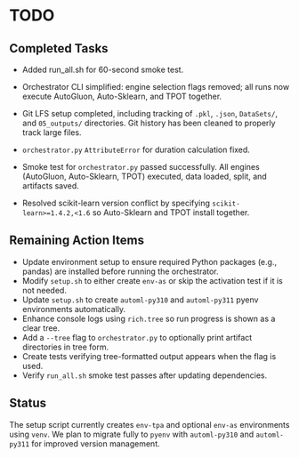 # TODO

## Completed Tasks
- Added run_all.sh for 60-second smoke test.
- Orchestrator CLI simplified: engine selection flags removed; all runs now execute AutoGluon, Auto-Sklearn, and TPOT together.

- Git LFS setup completed, including tracking of `.pkl`, `.json`, `DataSets/`, and `05_outputs/` directories. Git history has been cleaned to properly track large files.
- `orchestrator.py` `AttributeError` for duration calculation fixed.
- Smoke test for `orchestrator.py` passed successfully. All engines (AutoGluon, Auto-Sklearn, TPOT) executed, data loaded, split, and artifacts saved.
- Resolved scikit-learn version conflict by specifying `scikit-learn>=1.4.2,<1.6` so Auto-Sklearn and TPOT install together.

## Remaining Action Items

- Update environment setup to ensure required Python packages (e.g., pandas) are installed before running the orchestrator.
- Modify `setup.sh` to either create `env-as` or skip the activation test if it is not needed.
- Update `setup.sh` to create `automl-py310` and `automl-py311` pyenv environments automatically.
- Enhance console logs using `rich.tree` so run progress is shown as a clear tree.
- Add a `--tree` flag to `orchestrator.py` to optionally print artifact directories in tree form.
- Create tests verifying tree-formatted output appears when the flag is used.
- Verify `run_all.sh` smoke test passes after updating dependencies.

## Status

The setup script currently creates `env-tpa` and optional `env-as` environments using `venv`. We plan to migrate fully to `pyenv` with `automl-py310` and `automl-py311` for improved version management.

